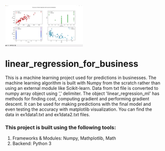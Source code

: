 <img align="middle" width="250" alt="demo two" src="https://github.com/SrimanPolusani/linear_regression_for_business/blob/master/ai.png?raw=true">
<h1>linear_regression_for_business</h1>
<p>This is a machine learning project used for predictions in businesses. The machine learning algorithm is built with Numpy from the scratch rather than using an external module like Scikit-learn. Data from txt file is converted to numpy array object using ',' delimiter. The object 'linear_regression_ml' has methods for finding cost, computing gradient and performing gradient descent. It can be used for making predictions with the final model and even testing the accuracy with matplotlib visualization. You can find the data in ex1data1.txt and ex1data2.txt files.</p>
<h3>This project is built using the following tools:</h3>
<ol>
  <li>Frameworks & Modules: Numpy, Mathplotlib, Math</li>
  <li>Backend: Python 3</li>
</ol>
